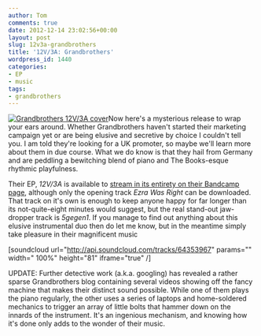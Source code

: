 ```yaml
---
author: Tom
comments: true
date: 2012-12-14 23:02:56+00:00
layout: post
slug: 12v3a-grandbrothers
title: '12V/3A: Grandbrothers'
wordpress_id: 1440
categories:
- EP
- music
tags: 
- grandbrothers
---
```


[![Grandbrothers 12V/3A cover](http://www.eatenbymonsters.com/wp-content/uploads/2012/12/grandbrothers-300x300.jpg)](http://www.eatenbymonsters.com/?attachment_id=1442#main)Now here's a mysterious release to wrap your ears around. Whether Grandbrothers haven't started their marketing campaign yet or are being elusive and secretive by choice I couldn't tell you. I am told they're looking for a UK promoter, so maybe we'll learn more about them in due course. What we do know is that they hail from Germany and are peddling a bewitching blend of piano and The Books-esque rhythmic playfulness.

Their EP, _12V/3A_ is available to [stream in its entirety on their Bandcamp page](http://grandbrothers.bandcamp.com/album/12v-3a), although only the opening track _Ezra Was Right_ can be downloaded. That track on it's own is enough to keep anyone happy for far longer than its not-quite-eight minutes would suggest, but the real stand-out jaw-dropper track is _5gegen1_. If you manage to find out anything about this elusive instrumental duo then do let me know, but in the meantime simply take pleasure in their magnificent music

[soundcloud url="http://api.soundcloud.com/tracks/64353967" params="" width=" 100%" height="81" iframe="true" /]

UPDATE: Further detective work (a.k.a. googling) has revealed a rather sparse Grandbrothers blog containing several videos showing off the fancy machine that makes their distinct sound possible. While one of them plays the piano regularly, the other uses a series of laptops and home-soldered mechanics to trigger an array of little bolts that hammer down on the innards of the instrument. It's an ingenious mechanism, and knowing how it's done only adds to the wonder of their music.


